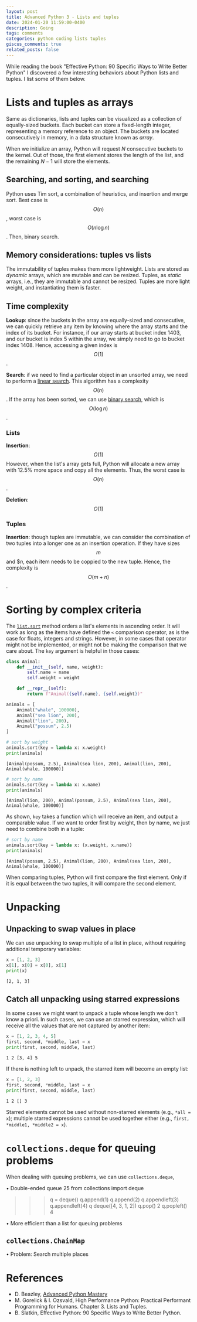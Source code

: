 ```yaml
---
layout: post
title: Advanced Python 3 - Lists and tuples
date: 2024-01-20 11:59:00-0400
description: Going
tags: comments
categories: python coding lists tuples
giscus_comments: true
related_posts: false
---
```


While reading the book "Effective Python: 90 Specific Ways to Write Better Python" I discovered a few interesting behaviors about Python lists and tuples. I list some of them below.

# Lists and tuples as arrays

Same as dictionaries, lists and tuples can be visualized as a collection of equally-sized buckets. Each bucket can store a fixed-length integer, representing a memory reference to an object. The buckets are located consecutively in memory, in a data structure known as *array*. 

When we initialize an array, Python will request $N$ consecutive buckets to the kernel. Out of those, the first element stores the length of the list, and the remaining $N - 1$ will store the elements.

## Searching, and sorting, and searching

Python uses Tim sort, a combination of heuristics, and insertion and merge sort. Best case is $$O(n)$$, worst case is $$O(n \log n)$$. Then, binary search.

## Memory considerations: tuples vs lists

The immutability of tuples makes them more lightweight.
Lists are stored as *dynamic* arrays, which are mutable and can be resized. Tuples, as *static* arrays, i.e., they are immutable and cannot be resized.
Tuples are more light weight, and instantiating them is faster.

## Time complexity 

**Lookup**: since the buckets in the array are equally-sized and consecutive, we can quickly retrieve any item by knowing where the array starts and the index of its bucket. For instance, if our array starts at bucket index 1403, and our bucket is index 5 within the array, we simply need to go to bucket index 1408. Hence, accessing a given index is $$O(1)$$.

**Search**: if we need to find a particular object in an unsorted array, we need to perform a [linear search](https://en.wikipedia.org/wiki/Linear_search). This algorithm has a complexity $$O(n)$$. If the array has been sorted, we can use [binary search](https://en.wikipedia.org/wiki/Binary_search_algorithm), which is $$O(\log n)$$.

### Lists

**Insertion**: $$O(1)$$ However, when the list's array gets full, Python will allocate a new array with 12.5% more space and copy all the elements. Thus, the worst case is $$O(n)$$.

**Deletion**: $$O(1)$$

### Tuples

**Insertion**: though tuples are immutable, we can consider the combination of two tuples into a longer one as an insertion operation. If they have sizes $$m$$ and $$n$, each item needs to be coppied to the new tuple. Hence, the complexity is $$O(m+n)$$.

# Sorting by complex criteria

The [`list.sort`](https://docs.python.org/3/library/stdtypes.html#list.sort) method orders a list's elements in ascending order. It will work as long as the items have defined the `<` comparison operator, as is the case for floats, integers and strings. However, in some cases that operator might not be implemented, or might not be making the comparison that we care about. The `key` argument is helpful in those cases:

```python
class Animal:
    def __init__(self, name, weight):
        self.name = name
        self.weight = weight

    def __repr__(self):
        return f"Animal({self.name}, {self.weight})"

animals = [
    Animal("whale", 100000),
    Animal("sea lion", 200),
    Animal("lion", 200),
    Animal("possum", 2.5)
]

# sort by weight
animals.sort(key = lambda x: x.weight)
print(animals)
```
```
[Animal(possum, 2.5), Animal(sea lion, 200), Animal(lion, 200), Animal(whale, 100000)]
```

```python
# sort by name
animals.sort(key = lambda x: x.name)
print(animals)
```
```
[Animal(lion, 200), Animal(possum, 2.5), Animal(sea lion, 200), Animal(whale, 100000)]
```

As shown, `key` takes a function which will receive an item, and output a comparable value. If we want to order first by weight, then by name, we just need to combine both in a tuple:

```python
# sort by name
animals.sort(key = lambda x: (x.weight, x.name))
print(animals)
```
```
[Animal(possum, 2.5), Animal(lion, 200), Animal(sea lion, 200), Animal(whale, 100000)]
```

When comparing tuples, Python will first compare the first element. Only if it is equal between the two tuples, it will compare the second element.

# Unpacking

## Unpacking to swap values in place

We can use unpacking to swap multiple of a list in place, without requiring additional temporary variables:


```python
x = [1, 2, 3]
x[1], x[0] = x[0], x[1]
print(x)
```
```
[2, 1, 3]
```

## Catch all unpacking using starred expressions

In some cases we might want to unpack a tuple whose length we don't know a priori. In such cases, we can use an starred expression, which will receive all the values that are not captured by another item:

```python
x = [1, 2, 3, 4, 5]
first, second, *middle, last = x
print(first, second, middle, last)
```
```
1 2 [3, 4] 5
```

If there is nothing left to unpack, the starred item will become an empty list:
```python
x = [1, 2, 3]
first, second, *middle, last = x
print(first, second, middle, last)
```
```
1 2 [] 3
```

Starred elements cannot be used without non-starred elements (e.g., `*all = x`); multiple starred expressions cannot be used together either (e.g., `first, *middle1, *middle2 = x`).

# `collections.deque` for queuing problems

When dealing with queuing problems, we can use `collections.deque`,

• Double-ended queue
25
from collections import deque
>>> q = deque()
>>> q.append(1)
>>> q.append(2)
>>> q.appendleft(3)
>>> q.appendleft(4)
>>> q
deque([4, 3, 1, 2])
>>> q.pop()
2
>>> q.popleft()
4
>>>
• More efficient than a list for queuing problems

## `collections.ChainMap`

• Problem: Search multiple places

# References

* D. Beazley, [Advanced Python Mastery](https://github.com/dabeaz-course/python-mastery)
* M. Gorelick & I. Ozsvald, High Performance Python: Practical Performant Programming for Humans. Chapter 3. Lists and Tuples.
* B. Slatkin, Effective Python: 90 Specific Ways to Write Better Python.
